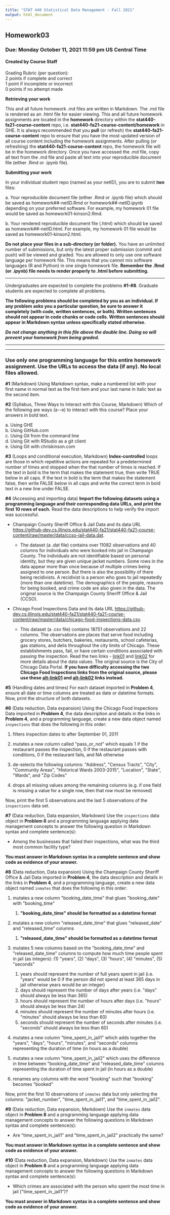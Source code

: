 ```yaml
---
title: "STAT 440 Statistical Data Management - Fall 2021"
output: html_document
---
```


## Homework03
### Due: Monday October 11, 2021 11:59 pm US Central Time
#### Created by Course Staff

Grading Rubric (per question):  
2 points if complete and correct  
1 point if incomplete or incorrect  
0 points if no attempt made  


**Retrieving your work**

This and all future homework .md files are written in Markdown. The .md file is rendered as an .html file for easier viewing. This and all future homework assignments are located in the **homework** directory within the **stat440-fa21-course-content** repo, i.e. **stat440-fa21-course-content/homework** in GHE. It is always recommended that you **pull** (or refresh) the **stat440-fa21-course-content** repo to ensure that you have the most updated version of all course content including the homework assignments. After pulling (or refreshing) the **stat440-fa21-course-content** repo, the homework file will be in the homework directory. Once you have accessed the .md file, copy all text from the .md file and paste all text into your reproducible document file (either .Rmd or .ipynb file). 

**Submitting your work**

In your individual student repo (named as your netID), you are to submit ***two*** files:

a. Your reproducible document file (either .Rmd or .ipynb file) which should be saved as homework##-netID.Rmd or homework##-netID.ipynb depending on your preferred software. For example, my homework 01 file would be saved as homework01-kinson2.Rmd.

b. Your rendered reproducible document file (.html) which should be saved as homework##-netID.html. For example, my homework 01 file would be saved as homework01-kinson2.html.

**Do not place your files in a sub-directory (or folder).** You have an unlimited number of submissions, but only the latest proper submission (commit and push) will be viewed and graded. You are allowed to only use one software language per homework file. This means that you cannot mix software languages (R and Python) in one single homework file. **Remember the .Rmd (or .ipynb) file needs to render properly to .html before submitting.** 


***

Undergraduates are expected to complete the problems **#1-#8**. Graduate students are expected to complete all problems.

**The following problems should be completed by you as an individual. If any problem asks you a particular question, be sure to answer it completely (with code, written sentences, or both). Written sentences should not appear in code chunks or code cells. Written sentences should appear in Markdown syntax unless specifically stated otherwise.**

***Do not change anything in this file above the double line. Doing so will prevent your homework from being graded.***

***
***

### Use only one programming language for this entire homework assignment. Use the URLs to access the data (if any). No local files allowed.

**#1** (Markdown) Using Markdown syntax, make a numbered list with your first name in normal text as the first item and your last name in italic text as the second item.

  

**#2** (Syllabus, Three Ways to Interact with this Course, Markdown) Which of the following are ways (a--e) to interact with this course? Place your answers in bold text.

a. Using GHE  
b. Using GitHub.com  
c. Using Git from the command line  
d. Using Git with RStudio as a git client  
e. Using Git with chriskinson.com  

**#3** (Loops and conditional execution, Markdown) **Index-controlled** loops are those in which repetitive actions are repeated for a predetermined number of times and stopped when the that number of times is reached. If the text in bold is the term that makes the statement true, then write TRUE below in all caps. If the text in bold is the term that makes the statement false, then write FALSE below in all caps and write the correct term in bold text in a new line under FALSE.



**#4** (Accessing and importing data) **Import the following datasets using a programming language and their corresponding data URLs, and print the first 10 rows of each.** Read the data descriptions to help verify the import was successful.

- Champaign County Sheriff Office & Jail Data and its data URL https://github-dev.cs.illinois.edu/stat440-fa21/stat440-fa21-course-content/raw/master/data/ccso-jail-data.dat.

  - The dataset (a .dat file) contains over 11082 observations and 40 columns for individuals who were booked into jail in Champaign County. The individuals are not identifiable based on personal identity, but they are given unique jacket numbers. Some rows in the data appear more than once because of multiple crimes being assigned to one person. But there is also the possibility of there being recidivists. A recidivist is a person who goes to jail repeatedly (more than one datetime). The demographics of the people, reasons for being booked, and crime code are also given in the data. The original source is the Champaign County Sheriff Office & Jail (CCSO).

- Chicago Food Inspections Data and its data URL https://github-dev.cs.illinois.edu/stat440-fa21/stat440-fa21-course-content/raw/master/data/chicago-food-inspections-data.csv.

  - This dataset (a .csv file) contains 18751 observations and 22 columns. The observations are places that serve food including grocery stores, butchers, bakeries, restaurants, school cafeterias, gas stations, and delis throughout the city limits of Chicago. These establishments pass, fail, or have certain conditions associated with passing the inspection. Read the two links - [link01](https://data.cityofchicago.org/api/assets/BAD5301B-681A-4202-9D25-51B2CAE672FF) and [link02](http://dev.cityofchicago.org/open%20data/data%20portal/2018/06/29/food-violations-changes.html) for more details about the data values. The original source is the City of Chicago Data Portal. **If you have difficulty accessing the two Chicago Food Inspections links from the original source, please use these  [alt-link01](https://github-dev.cs.illinois.edu/stat440-fa21/stat440-fa21-course-content/raw/master/data/chicago-food-data-key01.pdf) and [alt-link02](https://github-dev.cs.illinois.edu/stat440-fa21/stat440-fa21-course-content/raw/master/data/chicago-food-data-key02.pdf) links instead.**



**#5** (Handling dates and times) For each dataset imported in **Problem 4**, ensure all date or time columns are treated as date or datetime formats. Now, print the structure of both datasets.



**#6** (Data reduction, Data expansion) Using the Chicago Food Inspections Data imported in **Problem 4**, the data description and details in the links in **Problem 4**, and a programming language, create a new data object named `inspections` that does the following in this order:  

1. filters inspection dates to after September 01, 2011

2. mutates a new column called "pass_or_not" which equals 1 if the restaurant passes the inspection, 0 if the restaurant passes with conditions, 0 if the restaurant fails, and NA otherwise

3. de-selects the following columns: "Address", "Census Tracts", "City", "Community Areas", "Historical Wards 2003-2015", "Location", "State", "Wards", and "Zip Codes"  

4. drops all missing values among the remaining columns (e.g. if one field is missing a value for a single row, then that row must be removed)

Now, print the first 5 observations and the last 5 observations of the `inspections` data set.



**#7** (Data reduction, Data expansion, Markdown) Use the `inspections` data object in **Problem 6** and a programming language applying data management concepts to answer the following question in Markdown syntax and complete sentence(s): 

- Among the businesses that failed their inspections, what was the third most common facility type? 

**You must answer in Markdown syntax in a complete sentence and show code as evidence of your answer.**



**#8** (Data reduction, Data expansion) Using the Champaign County Sheriff Office & Jail Data imported in **Problem 4**, the data description and details in the links in **Problem 4**, and a programming language, create a new data object named `inmates` that does the following in this order:  

1. mutates a new column "booking_date_time" that glues "booking_date" with "booking_time"  

    1. **"booking_date_time" should be formatted as a datetime format**  

2. mutates a new column "released_date_time" that glues "released_date" and "released_time" columns  

    1. **"released_date_time" should be formatted as a datetime format**  

3. mutates 5 new columns based on the "booking_date_time" and "released_date_time" columns to compute how much time people spent in jail (as integers): (1) "years", (2) "days", (3) "hours", (4) "minutes", (5) "seconds"  

    1. years should represent the number of full years spent in jail (i.e. "years" would be 0 if the person did not spend at least 365 days in jail otherwise years would be an integer)  
    2. days should represent the number of days after years (i.e. "days" should always be less than 365)  
    3. hours should represent the number of hours after days (i.e. "hours" should always be less than 24)  
    4. minutes should represent the number of minutes after hours (i.e. "minutes" should always be less than 60)  
    5. seconds should represent the number of seconds after minutes (i.e. "seconds" should always be less than 60)

4. mutates a new column "time_spent_in_jail1" which adds together the "years", "days", "hours", "minutes", and "seconds" columns representing the duration of time (in hours as a double)  

5. mutates a new column "time_spent_in_jail2" which uses the difference in time between "booking_date_time" and "released_date_time" columns representing the duration of time spent in jail (in hours as a double)  

6. renames any columns with the word "booking" such that "booking" becomes "booked"  

Now, print the first 10 observations of `inmates` data but only selecting the columns: "jacket_number", "time_spent_in_jail1", and "time_spent_in_jail2".



**#9** (Data reduction, Data expansion, Markdown) Use the `inmates` data object in **Problem 8** and a programming language applying data management concepts to answer the following questions in Markdown syntax and complete sentence(s): 

- Are "time_spent_in_jail1" and "time_spent_in_jail2" practically the same?

**You must answer in Markdown syntax in a complete sentence and show code as evidence of your answer.**



**#10** (Data reduction, Data expansion, Markdown) Use the `inmates` data object in **Problem 8** and a programming language applying data management concepts to answer the following questions in Markdown syntax and complete sentence(s): 

- Which crimes are associated with the person who spent the most time in jail ("time_spent_in_jail1")?

**You must answer in Markdown syntax in a complete sentence and show code as evidence of your answer.**


